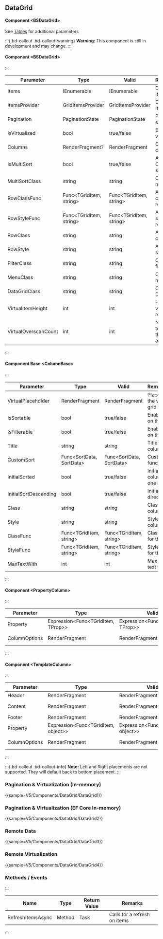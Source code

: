 ﻿## DataGrid
#### Component \<BSDataGrid\>
See [Tables](V5/content/tables) for additional parameters

:::{.bd-callout .bd-callout-warning}
**Warning:** This component is still in development and may change.
:::

#### Component \<BSDataGrid\>
:::

| Parameter            | Type                         | Valid                        | Remarks/Output                                     | 
|----------------------|------------------------------|------------------------------|----------------------------------------------------|
| Items                | IEnumerable<T>               | IEnumerable<T>               | Dot not use with ItemsProvider                     | {.table-striped}
| ItemsProvider        | GridItemsProvider<TGridItem> | GridItemsProvider<TGridItem> | Dot not use with Items                             |
| Pagination           | PaginationState              | PaginationState              | Pagination settings                                |
| IsVirtualized        | bool                         | true/false                   | Enable virtualization                              |
| Columns              | RenderFragment?              | RenderFragment               | Outlet for the columns                             |
| IsMultiSort          | bool                         | true/false                   | Allows Control + Click on items to sort            |
| MultiSortClass       | string                       | string                       | Class for the multi sort icon                      |
| RowClassFunc         | Func<TGridItem, string>      | Func<TGridItem, string>      | Allows passing a class pre item row                |
| RowStyleFunc         | Func<TGridItem, string>      | Func<TGridItem, string>      | Allows passing styles pre item row                 |
| RowClass             | string                       | string                       | Allows passing a class to all rows                 |
| RowStyle             | string                       | string                       | Allows passing styles to all rows                  |
| FilterClass          | string                       | string                       | Class for the filter icon                          |
| MenuClass            | string                       | string                       | Class for the menu icon                            |
| DataGridClass        | string                       | string                       | Class for the DataGrid                             |
| VirtualItemHeight    | int                          | int                          | Height of the virtualized grid row                 |
| VirtualOverscanCount | int                          | int                          | Number of rows to render outside the viewable area |

:::

#### Component Base \<ColumnBase\>
:::


| Parameter             | Type                                           | Valid                                          | Remarks/Output                           | 
|-----------------------|------------------------------------------------|------------------------------------------------|------------------------------------------|
| VirtualPlaceholder    | RenderFragment<PlaceholderContext>             | RenderFragment<PlaceholderContext>             | Placeholder for the virtualized grid row | {.table-striped}
| IsSortable            | bool                                           | true/false                                     | Enables sorting on the column            |
| IsFilterable          | bool                                           | true/false                                     | Enables filtering on the column          |
| Title                 | string                                         | string                                         | Title of the column                      |
| CustomSort            | Func<SortData<TGridItem>, SortData<TGridItem>> | Func<SortData<TGridItem>, SortData<TGridItem>> | Custom sort function                     |
| InitialSorted         | bool                                           | true/false                                     | Initial sorted column. Only one is valid |
| InitialSortDescending | bool                                           | true/false                                     | Initial sort direction                   |
| Class                 | string                                         | string                                         | Class for the column                     |
| Style                 | string                                         | string                                         | Style for the column                     |
| ClassFunc             | Func<TGridItem, string>                        | Func<TGridItem, string>                        | Class function for the column            |
| StyleFunc             | Func<TGridItem, string>                        | Func<TGridItem, string>                        | Style function for the column            |
| MaxTextWith           | int                                            | int                                            | Max width of the text then ...           |


:::

#### Component \<PropertyColumn\>
:::


| Parameter     | Type                                  | Valid                                 | Remarks/Output                 | 
|---------------|---------------------------------------|---------------------------------------|--------------------------------|
| Property      | Expression<Func<TGridItem, TProp>>    | Expression<Func<TGridItem, TProp>>    | Property to bind to the column | {.table-striped}
| ColumnOptions | RenderFragment<IColumnHeaderAccessor> | RenderFragment<IColumnHeaderAccessor> | Column options dropdown        |

:::

#### Component \<TemplateColumn\>
:::


| Parameter     | Type                                  | Valid                                 | Remarks/Output                 | 
|---------------|---------------------------------------|---------------------------------------|--------------------------------|
| Header        | RenderFragment<IColumnHeaderAccessor> | RenderFragment<IColumnHeaderAccessor> | Header template                | {.table-striped}
| Content       | RenderFragment<TGridItem>             | RenderFragment<TGridItem>             | Content template               |
| Footer        | RenderFragment                        | RenderFragment                        | Footer template                |
| Property      | Expression<Func<TGridItem, object>>   | Expression<Func<TGridItem, object>>   | Property to bind to the column | 
| ColumnOptions | RenderFragment<IColumnHeaderAccessor> | RenderFragment<IColumnHeaderAccessor> | Column options dropdown        |

:::

:::{.bd-callout .bd-callout-info}
**Note:** Left and Right placements are not supported. They will default back to bottom placement.
:::

### Pagination & Virtualization (In-memory)

{{sample=V5/Components/DataGrid/DataGrid1}}

### Pagination & Virtualization (EF Core In-memory)

{{sample=V5/Components/DataGrid/DataGrid2}}

### Remote Data

{{sample=V5/Components/DataGrid/DataGrid3}}

### Remote Virtualization

{{sample=V5/Components/DataGrid/DataGrid4}}

### Methods / Events
:::

| Name              | Type   | Return Value | Remarks                      |
|-------------------|--------|--------------|------------------------------|
| RefreshItemsAsync | Method | Task         | Calls for a refresh on items |
:::